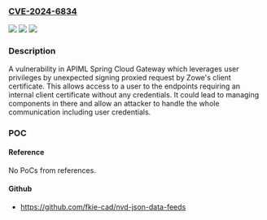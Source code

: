 ### [CVE-2024-6834](https://cve.mitre.org/cgi-bin/cvename.cgi?name=CVE-2024-6834)
![](https://img.shields.io/static/v1?label=Product&message=Zowe&color=blue)
![](https://img.shields.io/static/v1?label=Version&message=2.4.0%3C%202.14.0%20&color=brighgreen)
![](https://img.shields.io/static/v1?label=Vulnerability&message=n%2Fa&color=brighgreen)

### Description

A vulnerability in APIML Spring Cloud Gateway which leverages user privileges by unexpected signing proxied request by Zowe's client certificate. This allows access to a user to the endpoints requiring an internal client certificate without any credentials. It could lead to managing components in there and allow an attacker to handle the whole communication including user credentials.

### POC

#### Reference
No PoCs from references.

#### Github
- https://github.com/fkie-cad/nvd-json-data-feeds

